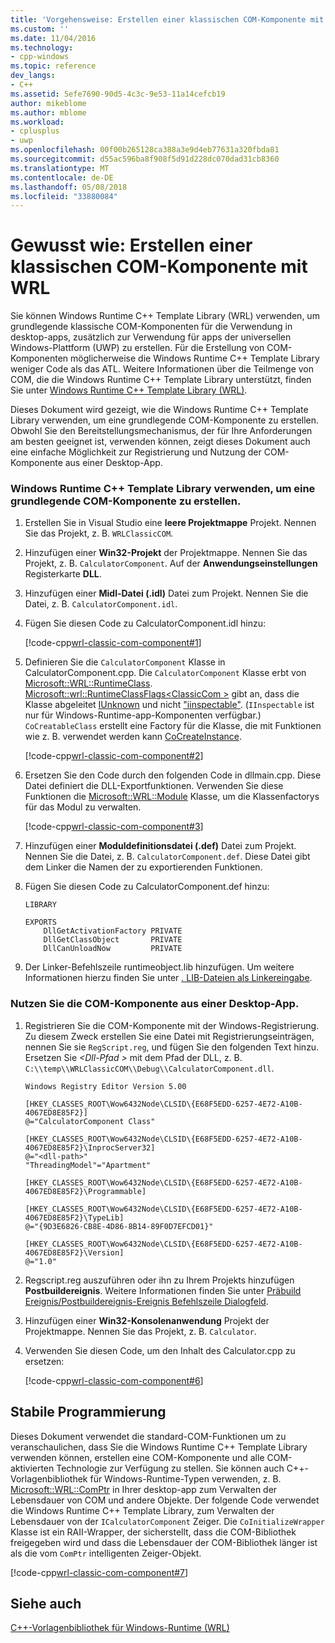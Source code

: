 ```yaml
---
title: 'Vorgehensweise: Erstellen einer klassischen COM-Komponente mit WRL | Microsoft Docs'
ms.custom: ''
ms.date: 11/04/2016
ms.technology:
- cpp-windows
ms.topic: reference
dev_langs:
- C++
ms.assetid: 5efe7690-90d5-4c3c-9e53-11a14cefcb19
author: mikeblome
ms.author: mblome
ms.workload:
- cplusplus
- uwp
ms.openlocfilehash: 00f00b265128ca388a3e9d4eb77631a320fbda81
ms.sourcegitcommit: d55ac596ba8f908f5d91d228dc070dad31cb8360
ms.translationtype: MT
ms.contentlocale: de-DE
ms.lasthandoff: 05/08/2018
ms.locfileid: "33880084"
---
```

# <a name="how-to-create-a-classic-com-component-using-wrl"></a>Gewusst wie: Erstellen einer klassischen COM-Komponente mit WRL
Sie können Windows Runtime C++ Template Library (WRL) verwenden, um grundlegende klassische COM-Komponenten für die Verwendung in desktop-apps, zusätzlich zur Verwendung für apps der universellen Windows-Plattform (UWP) zu erstellen. Für die Erstellung von COM-Komponenten möglicherweise die Windows Runtime C++ Template Library weniger Code als das ATL. Weitere Informationen über die Teilmenge von COM, die die Windows Runtime C++ Template Library unterstützt, finden Sie unter [Windows Runtime C++ Template Library (WRL)](../windows/windows-runtime-cpp-template-library-wrl.md).  
  
 Dieses Dokument wird gezeigt, wie die Windows Runtime C++ Template Library verwenden, um eine grundlegende COM-Komponente zu erstellen. Obwohl Sie den Bereitstellungsmechanismus, der für Ihre Anforderungen am besten geeignet ist, verwenden können, zeigt dieses Dokument auch eine einfache Möglichkeit zur Registrierung und Nutzung der COM-Komponente aus einer Desktop-App.  
  
### <a name="to-use-the-windows-runtime-c-template-library-to-create-a-basic-classic-com-component"></a>Windows Runtime C++ Template Library verwenden, um eine grundlegende COM-Komponente zu erstellen.  
  
1.  Erstellen Sie in Visual Studio eine **leere Projektmappe** Projekt. Nennen Sie das Projekt, z. B. `WRLClassicCOM`.  
  
2.  Hinzufügen einer **Win32-Projekt** der Projektmappe. Nennen Sie das Projekt, z. B. `CalculatorComponent`. Auf der **Anwendungseinstellungen** Registerkarte **DLL**.  
  
3.  Hinzufügen einer **Midl-Datei (.idl)** Datei zum Projekt. Nennen Sie die Datei, z. B. `CalculatorComponent.idl`.  
  
4.  Fügen Sie diesen Code zu CalculatorComponent.idl hinzu:  
  
     [!code-cpp[wrl-classic-com-component#1](../windows/codesnippet/CPP/how-to-create-a-classic-com-component-using-wrl_1.idl)]  
  
5.  Definieren Sie die `CalculatorComponent` Klasse in CalculatorComponent.cpp. Die `CalculatorComponent` Klasse erbt von [Microsoft::WRL::RuntimeClass](../windows/runtimeclass-class.md). [Microsoft::wrl::RuntimeClassFlags\<ClassicCom >](../windows/runtimeclassflags-structure.md) gibt an, dass die Klasse abgeleitet [IUnknown](http://msdn.microsoft.com/library/windows/desktop/ms680509\(v=vs.85\).aspx) und nicht ["iinspectable"](http://msdn.microsoft.com/library/br205821\(v=vs.85\).aspx). (`IInspectable` ist nur für Windows-Runtime-app-Komponenten verfügbar.) `CoCreatableClass` erstellt eine Factory für die Klasse, die mit Funktionen wie z. B. verwendet werden kann [CoCreateInstance](http://msdn.microsoft.com/library/windows/desktop/ms686615\(v=vs.85\).aspx).  
  
     [!code-cpp[wrl-classic-com-component#2](../windows/codesnippet/CPP/how-to-create-a-classic-com-component-using-wrl_2.cpp)]  
  
6.  Ersetzen Sie den Code durch den folgenden Code in dllmain.cpp. Diese Datei definiert die DLL-Exportfunktionen. Verwenden Sie diese Funktionen die [Microsoft::WRL::Module](../windows/module-class.md) Klasse, um die Klassenfactorys für das Modul zu verwalten.  
  
     [!code-cpp[wrl-classic-com-component#3](../windows/codesnippet/CPP/how-to-create-a-classic-com-component-using-wrl_3.cpp)]  
  
7.  Hinzufügen einer **Moduldefinitionsdatei (.def)** Datei zum Projekt. Nennen Sie die Datei, z. B. `CalculatorComponent.def`. Diese Datei gibt dem Linker die Namen der zu exportierenden Funktionen.  
  
8.  Fügen Sie diesen Code zu CalculatorComponent.def hinzu:  
  
    ```
    LIBRARY

    EXPORTS
        DllGetActivationFactory PRIVATE
        DllGetClassObject       PRIVATE
        DllCanUnloadNow         PRIVATE  
    ```

9. Der Linker-Befehlszeile runtimeobject.lib hinzufügen. Um weitere Informationen hierzu finden Sie unter [. LIB-Dateien als Linkereingabe](../build/reference/dot-lib-files-as-linker-input.md).  
  
### <a name="to-consume-the-com-component-from-a-desktop-app"></a>Nutzen Sie die COM-Komponente aus einer Desktop-App.  
  
1.  Registrieren Sie die COM-Komponente mit der Windows-Registrierung. Zu diesem Zweck erstellen Sie eine Datei mit Registrierungseinträgen, nennen Sie sie `RegScript.reg`, und fügen Sie den folgenden Text hinzu. Ersetzen Sie  *\<Dll-Pfad >* mit dem Pfad der DLL, z. B. `C:\\temp\\WRLClassicCOM\\Debug\\CalculatorComponent.dll`.  
  
    ```
    Windows Registry Editor Version 5.00

    [HKEY_CLASSES_ROOT\Wow6432Node\CLSID\{E68F5EDD-6257-4E72-A10B-4067ED8E85F2}]
    @="CalculatorComponent Class"

    [HKEY_CLASSES_ROOT\Wow6432Node\CLSID\{E68F5EDD-6257-4E72-A10B-4067ED8E85F2}\InprocServer32]
    @="<dll-path>"
    "ThreadingModel"="Apartment"

    [HKEY_CLASSES_ROOT\Wow6432Node\CLSID\{E68F5EDD-6257-4E72-A10B-4067ED8E85F2}\Programmable]

    [HKEY_CLASSES_ROOT\Wow6432Node\CLSID\{E68F5EDD-6257-4E72-A10B-4067ED8E85F2}\TypeLib]
    @="{9D3E6826-CB8E-4D86-8B14-89F0D7EFCD01}"

    [HKEY_CLASSES_ROOT\Wow6432Node\CLSID\{E68F5EDD-6257-4E72-A10B-4067ED8E85F2}\Version]
    @="1.0"
    ```  
  
2.  Regscript.reg auszuführen oder ihn zu Ihrem Projekts hinzufügen **Postbuildereignis**. Weitere Informationen finden Sie unter [Präbuild Ereignis/Postbuildereignis-Ereignis Befehlszeile Dialogfeld](/visualstudio/ide/reference/pre-build-event-post-build-event-command-line-dialog-box).  
  
3.  Hinzufügen einer **Win32-Konsolenanwendung** Projekt der Projektmappe. Nennen Sie das Projekt, z. B. `Calculator`.  
  
4.  Verwenden Sie diesen Code, um den Inhalt des Calculator.cpp zu ersetzen:  
  
     [!code-cpp[wrl-classic-com-component#6](../windows/codesnippet/CPP/how-to-create-a-classic-com-component-using-wrl_6.cpp)]  
  
## <a name="robust-programming"></a>Stabile Programmierung  
 Dieses Dokument verwendet die standard-COM-Funktionen um zu veranschaulichen, dass Sie die Windows Runtime C++ Template Library verwenden können, erstellen eine COM-Komponente und alle COM-aktivierten Technologie zur Verfügung zu stellen. Sie können auch C++-Vorlagenbibliothek für Windows-Runtime-Typen verwenden, z. B. [Microsoft::WRL::ComPtr](../windows/comptr-class.md) in Ihrer desktop-app zum Verwalten der Lebensdauer von COM und andere Objekte. Der folgende Code verwendet die Windows Runtime C++ Template Library, zum Verwalten der Lebensdauer von der `ICalculatorComponent` Zeiger. Die `CoInitializeWrapper` Klasse ist ein RAII-Wrapper, der sicherstellt, dass die COM-Bibliothek freigegeben wird und dass die Lebensdauer der COM-Bibliothek länger ist als die vom `ComPtr` intelligenten Zeiger-Objekt.  
  
 [!code-cpp[wrl-classic-com-component#7](../windows/codesnippet/CPP/how-to-create-a-classic-com-component-using-wrl_7.cpp)]  
  
## <a name="see-also"></a>Siehe auch  
 [C++-Vorlagenbibliothek für Windows-Runtime (WRL)](../windows/windows-runtime-cpp-template-library-wrl.md)